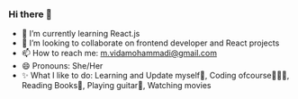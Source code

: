 ### Hi there 👋
- 🌱 I’m currently learning React.js
- 👯 I’m looking to collaborate on frontend developer and React projects
- 📫 How to reach me: m.vidamohammadi@gmail.com
- 😄 Pronouns: She/Her
- ✨ What I like to do: Learning and Update myself💫, Coding ofcourse👩🏻‍💻, Reading Books📖, Playing guitar🎼, Watching movies
<!--
**vidamohammadi/vidamohammadi** is a ✨ _special_ ✨ repository because its `README.md` (this file) appears on your GitHub profile.

Here are some ideas to get you started:

- 🔭 I’m currently working on ...
- 🌱 I’m currently learning ...
- 👯 I’m looking to collaborate on ...
- 🤔 I’m looking for help with ...
- 💬 Ask me about ...
- 📫 How to reach me: ...
- 😄 Pronouns: ...
- ⚡ Fun fact: ...
-->
